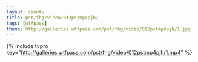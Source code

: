 ```yaml
--- 
layout: sieutv
title: pst/fhg/video/012pstmp4pjh/
tags: [wtfpass]
thumb: http://galleries.wtfpass.com/pst/fhg/video/012pstmp4pjh/1.jpg
---
```

{% include tvpro key="http://galleries.wtfpass.com/pst/fhg/video/012pstmp4pjh/1.mp4" %} 
